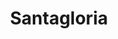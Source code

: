 ---
title: "Santagloria"
url: /madrid/santagloria-calle-del-alcalde-sainz-de-baranda/
shop: panadería
---